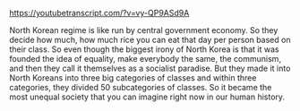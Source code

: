 https://youtubetranscript.com/?v=vy-QP9ASd9A

 North Korean regime is like run by central government economy. So they decide how much, how much rice you can eat that day per person based on their class. So even though the biggest irony of North Korea is that it was founded the idea of equality, make everybody the same, the communism, and then they call it themselves as a socialist paradise. But they made it into North Koreans into three big categories of classes and within three categories, they divided 50 subcategories of classes. So it became the most unequal society that you can imagine right now in our human history.